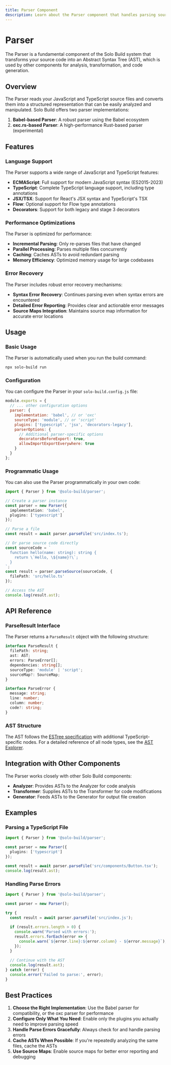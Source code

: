 ```yaml
---
title: Parser Component
description: Learn about the Parser component that handles parsing source files and generating Abstract Syntax Trees (ASTs)
---
```


# Parser

The Parser is a fundamental component of the Solo Build system that transforms your source code into an Abstract Syntax Tree (AST), which is used by other components for analysis, transformation, and code generation.

## Overview

The Parser reads your JavaScript and TypeScript source files and converts them into a structured representation that can be easily analyzed and manipulated. Solo Build offers two parser implementations:

1. **Babel-based Parser**: A robust parser using the Babel ecosystem
2. **oxc.rs-based Parser**: A high-performance Rust-based parser (experimental)

## Features

### Language Support

The Parser supports a wide range of JavaScript and TypeScript features:

- **ECMAScript**: Full support for modern JavaScript syntax (ES2015-2023)
- **TypeScript**: Complete TypeScript language support, including type annotations
- **JSX/TSX**: Support for React's JSX syntax and TypeScript's TSX
- **Flow**: Optional support for Flow type annotations
- **Decorators**: Support for both legacy and stage 3 decorators

### Performance Optimizations

The Parser is optimized for performance:

- **Incremental Parsing**: Only re-parses files that have changed
- **Parallel Processing**: Parses multiple files concurrently
- **Caching**: Caches ASTs to avoid redundant parsing
- **Memory Efficiency**: Optimized memory usage for large codebases

### Error Recovery

The Parser includes robust error recovery mechanisms:

- **Syntax Error Recovery**: Continues parsing even when syntax errors are encountered
- **Detailed Error Reporting**: Provides clear and actionable error messages
- **Source Maps Integration**: Maintains source map information for accurate error locations

## Usage

### Basic Usage

The Parser is automatically used when you run the build command:

```bash
npx solo-build run
```

### Configuration

You can configure the Parser in your `solo-build.config.js` file:

```javascript
module.exports = {
  // ... other configuration options
  parser: {
    implementation: 'babel', // or 'oxc'
    sourceType: 'module', // or 'script'
    plugins: ['typescript', 'jsx', 'decorators-legacy'],
    parserOptions: {
      // Additional parser-specific options
      decoratorsBeforeExport: true,
      allowImportExportEverywhere: true
    }
  }
};
```

### Programmatic Usage

You can also use the Parser programmatically in your own code:

```typescript
import { Parser } from '@solo-build/parser';

// Create a parser instance
const parser = new Parser({
  implementation: 'babel',
  plugins: ['typescript']
});

// Parse a file
const result = await parser.parseFile('src/index.ts');

// Or parse source code directly
const sourceCode = `
  function hello(name: string): string {
    return \`Hello, \${name}!\`;
  }
`;
const result = parser.parseSource(sourceCode, {
  filePath: 'src/hello.ts'
});

// Access the AST
console.log(result.ast);
```

## API Reference

### ParseResult Interface

The Parser returns a `ParseResult` object with the following structure:

```typescript
interface ParseResult {
  filePath: string;
  ast: AST;
  errors: ParseError[];
  dependencies: string[];
  sourceType: 'module' | 'script';
  sourceMap?: SourceMap;
}

interface ParseError {
  message: string;
  line: number;
  column: number;
  code?: string;
}
```

### AST Structure

The AST follows the [ESTree specification](https://github.com/estree/estree) with additional TypeScript-specific nodes. For a detailed reference of all node types, see the [AST Explorer](https://astexplorer.net/).

## Integration with Other Components

The Parser works closely with other Solo Build components:

- **Analyzer**: Provides ASTs to the Analyzer for code analysis
- **Transformer**: Supplies ASTs to the Transformer for code modifications
- **Generator**: Feeds ASTs to the Generator for output file creation

## Examples

### Parsing a TypeScript File

```typescript
import { Parser } from '@solo-build/parser';

const parser = new Parser({
  plugins: ['typescript']
});

const result = await parser.parseFile('src/components/Button.tsx');
console.log(result.ast);
```

### Handling Parse Errors

```typescript
import { Parser } from '@solo-build/parser';

const parser = new Parser();

try {
  const result = await parser.parseFile('src/index.js');
  
  if (result.errors.length > 0) {
    console.warn('Parsed with errors:');
    result.errors.forEach(error => {
      console.warn(`${error.line}:${error.column} - ${error.message}`);
    });
  }
  
  // Continue with the AST
  console.log(result.ast);
} catch (error) {
  console.error('Failed to parse:', error);
}
```

## Best Practices

1. **Choose the Right Implementation**: Use the Babel parser for compatibility, or the oxc parser for performance
2. **Configure Only What You Need**: Enable only the plugins you actually need to improve parsing speed
3. **Handle Parse Errors Gracefully**: Always check for and handle parsing errors
4. **Cache ASTs When Possible**: If you're repeatedly analyzing the same files, cache the ASTs
5. **Use Source Maps**: Enable source maps for better error reporting and debugging
